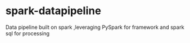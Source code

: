 # spark-datapipeline
Data pipeline built on spark ,leveraging PySpark for framework and spark sql for processing

